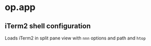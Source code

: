 # op.app
## iTerm2 shell configuration

Loads iTerm2 in split pane view with `nnn` options and path and `htop` 
